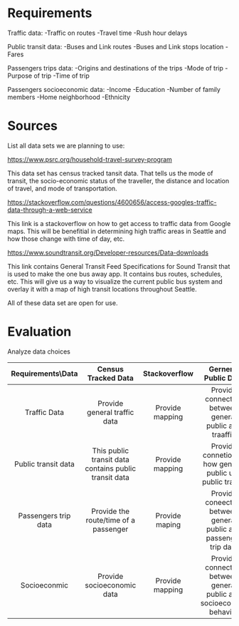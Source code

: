 # Requirements

Traffic data:
-Traffic on routes
-Travel time
-Rush hour delays


Public transit data: 
-Buses and Link routes
-Buses and Link stops location
-Fares

Passengers trips data:
-Origins and destinations of the trips
-Mode of trip
-Purpose of trip
-Time of trip

Passengers socioeconomic data:
-Income
-Education
-Number of family members
-Home neighborhood
-Ethnicity

# Sources
List all data sets we are planning to use:

https://www.psrc.org/household-travel-survey-program

This data set has census tracked tansit data. That tells us the mode of transit, the socio-economic status of 
the traveller, the distance and location of travel, and mode of transportation.

https://stackoverflow.com/questions/4600656/access-googles-traffic-data-through-a-web-service

This link is a stackoverflow on how to get access to traffic data from Google maps. This will be benefitial in 
determining high traffic areas in Seattle and how those change with time of day, etc.

https://www.soundtransit.org/Developer-resources/Data-downloads

This link contains General Transit Feed Specifications for Sound Transit that is used to make the one bus 
away app. It contains bus routes, schedules, etc. This will give us a way to visualize the current public bus 
system and overlay it with a map of high transit locations throughout Seattle.

All of these data set are open for use. 

# Evaluation
Analyze data choices

| Requirements\Data    | Census Tracked Data | Stackoverflow | Gerneral Public Data |
|:--------------------:|:-------------------:|:-------------:|:--------------------:|
| Traffic Data         | Provide general traffic data | Provide mapping | Provide connection between general public and traaffic | 
| Public transit data  | This public transit data contains public transit data | Provide mapping | Provide connetion of how general public use public transit |
| Passengers trip data | Provide the route/time of a passenger | Provide maping |Provide coneection between general public and passenger trip data |
| Socioeconmic         | Provide socioeconomic data | Provide mapping | Provide connection between general public and socioeconmic behavior |
